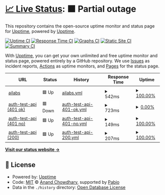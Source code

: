 # [📈 Live Status](https://demo.upptime.js.org): <!--live status--> **🟧 Partial outage**

This repository contains the open-source uptime monitor and status page for [Upptime](https://upptime.js.org), powered by [Upptime](https://github.com/upptime/upptime).

[![Uptime CI](https://github.com/upptime/upptime/workflows/Uptime%20CI/badge.svg)](https://github.com/upptime/upptime/actions?query=workflow%3A%22Uptime+CI%22)
[![Response Time CI](https://github.com/upptime/upptime/workflows/Response%20Time%20CI/badge.svg)](https://github.com/upptime/upptime/actions?query=workflow%3A%22Response+Time+CI%22)
[![Graphs CI](https://github.com/upptime/upptime/workflows/Graphs%20CI/badge.svg)](https://github.com/upptime/upptime/actions?query=workflow%3A%22Graphs+CI%22)
[![Static Site CI](https://github.com/upptime/upptime/workflows/Static%20Site%20CI/badge.svg)](https://github.com/upptime/upptime/actions?query=workflow%3A%22Static+Site+CI%22)
[![Summary CI](https://github.com/upptime/upptime/workflows/Summary%20CI/badge.svg)](https://github.com/upptime/upptime/actions?query=workflow%3A%22Summary+CI%22)

With [Upptime](https://upptime.js.org), you can get your own unlimited and free uptime monitor and status page, powered entirely by a GitHub repository. We use [Issues](https://github.com/upptime/upptime/issues) as incident reports, [Actions](https://github.com/upptime/upptime/actions) as uptime monitors, and [Pages](https://demo.upptime.js.org) for the status page.

<!--start: status pages-->
<!-- This summary is generated by Upptime (https://github.com/upptime/upptime) -->
<!-- Do not edit this manually, your changes will be overwritten -->
<!-- prettier-ignore -->
| URL | Status | History | Response Time | Uptime |
| --- | ------ | ------- | ------------- | ------ |
| <img alt="" src="https://icons.duckduckgo.com/ip3/ailabs.monitorapp.com.ico" height="13"> [ailabs](https://ailabs.monitorapp.com) | 🟩 Up | [ailabs.yml](https://github.com/gakmax/ailabs-status/commits/HEAD/history/ailabs.yml) | <details><summary><img alt="Response time graph" src="./graphs/ailabs/response-time-week.png" height="20"> 542ms</summary><br><a href="https://upptime.github.io/upptime/history/ailabs"><img alt="Response time 600" src="https://img.shields.io/endpoint?url=https%3A%2F%2Fraw.githubusercontent.com%2Fgakmax%2Failabs-status%2FHEAD%2Fapi%2Failabs%2Fresponse-time.json"></a><br><a href="https://upptime.github.io/upptime/history/ailabs"><img alt="24-hour response time 487" src="https://img.shields.io/endpoint?url=https%3A%2F%2Fraw.githubusercontent.com%2Fgakmax%2Failabs-status%2FHEAD%2Fapi%2Failabs%2Fresponse-time-day.json"></a><br><a href="https://upptime.github.io/upptime/history/ailabs"><img alt="7-day response time 542" src="https://img.shields.io/endpoint?url=https%3A%2F%2Fraw.githubusercontent.com%2Fgakmax%2Failabs-status%2FHEAD%2Fapi%2Failabs%2Fresponse-time-week.json"></a><br><a href="https://upptime.github.io/upptime/history/ailabs"><img alt="30-day response time 600" src="https://img.shields.io/endpoint?url=https%3A%2F%2Fraw.githubusercontent.com%2Fgakmax%2Failabs-status%2FHEAD%2Fapi%2Failabs%2Fresponse-time-month.json"></a><br><a href="https://upptime.github.io/upptime/history/ailabs"><img alt="1-year response time 600" src="https://img.shields.io/endpoint?url=https%3A%2F%2Fraw.githubusercontent.com%2Fgakmax%2Failabs-status%2FHEAD%2Fapi%2Failabs%2Fresponse-time-year.json"></a></details> | <details><summary><a href="https://upptime.github.io/upptime/history/ailabs">100.00%</a></summary><a href="https://upptime.github.io/upptime/history/ailabs"><img alt="All-time uptime 100.00%" src="https://img.shields.io/endpoint?url=https%3A%2F%2Fraw.githubusercontent.com%2Fgakmax%2Failabs-status%2FHEAD%2Fapi%2Failabs%2Fuptime.json"></a><br><a href="https://upptime.github.io/upptime/history/ailabs"><img alt="24-hour uptime 100.00%" src="https://img.shields.io/endpoint?url=https%3A%2F%2Fraw.githubusercontent.com%2Fgakmax%2Failabs-status%2FHEAD%2Fapi%2Failabs%2Fuptime-day.json"></a><br><a href="https://upptime.github.io/upptime/history/ailabs"><img alt="7-day uptime 100.00%" src="https://img.shields.io/endpoint?url=https%3A%2F%2Fraw.githubusercontent.com%2Fgakmax%2Failabs-status%2FHEAD%2Fapi%2Failabs%2Fuptime-week.json"></a><br><a href="https://upptime.github.io/upptime/history/ailabs"><img alt="30-day uptime 100.00%" src="https://img.shields.io/endpoint?url=https%3A%2F%2Fraw.githubusercontent.com%2Fgakmax%2Failabs-status%2FHEAD%2Fapi%2Failabs%2Fuptime-month.json"></a><br><a href="https://upptime.github.io/upptime/history/ailabs"><img alt="1-year uptime 100.00%" src="https://img.shields.io/endpoint?url=https%3A%2F%2Fraw.githubusercontent.com%2Fgakmax%2Failabs-status%2FHEAD%2Fapi%2Failabs%2Fuptime-year.json"></a></details>
| <img alt="" src="https://icons.duckduckgo.com/ip3/ailabs-api.monitorapp.com.ico" height="13"> [auth-test-api (401 ok)](https://ailabs-api.monitorapp.com/v1/analysis/file/status?id=100) | 🟥 Down | [auth-test-api-401-ok.yml](https://github.com/gakmax/ailabs-status/commits/HEAD/history/auth-test-api-401-ok.yml) | <details><summary><img alt="Response time graph" src="./graphs/auth-test-api-401-ok/response-time-week.png" height="20"> 723ms</summary><br><a href="https://upptime.github.io/upptime/history/auth-test-api-401-ok"><img alt="Response time 794" src="https://img.shields.io/endpoint?url=https%3A%2F%2Fraw.githubusercontent.com%2Fgakmax%2Failabs-status%2FHEAD%2Fapi%2Fauth-test-api-401-ok%2Fresponse-time.json"></a><br><a href="https://upptime.github.io/upptime/history/auth-test-api-401-ok"><img alt="24-hour response time 650" src="https://img.shields.io/endpoint?url=https%3A%2F%2Fraw.githubusercontent.com%2Fgakmax%2Failabs-status%2FHEAD%2Fapi%2Fauth-test-api-401-ok%2Fresponse-time-day.json"></a><br><a href="https://upptime.github.io/upptime/history/auth-test-api-401-ok"><img alt="7-day response time 723" src="https://img.shields.io/endpoint?url=https%3A%2F%2Fraw.githubusercontent.com%2Fgakmax%2Failabs-status%2FHEAD%2Fapi%2Fauth-test-api-401-ok%2Fresponse-time-week.json"></a><br><a href="https://upptime.github.io/upptime/history/auth-test-api-401-ok"><img alt="30-day response time 796" src="https://img.shields.io/endpoint?url=https%3A%2F%2Fraw.githubusercontent.com%2Fgakmax%2Failabs-status%2FHEAD%2Fapi%2Fauth-test-api-401-ok%2Fresponse-time-month.json"></a><br><a href="https://upptime.github.io/upptime/history/auth-test-api-401-ok"><img alt="1-year response time 794" src="https://img.shields.io/endpoint?url=https%3A%2F%2Fraw.githubusercontent.com%2Fgakmax%2Failabs-status%2FHEAD%2Fapi%2Fauth-test-api-401-ok%2Fresponse-time-year.json"></a></details> | <details><summary><a href="https://upptime.github.io/upptime/history/auth-test-api-401-ok">0.00%</a></summary><a href="https://upptime.github.io/upptime/history/auth-test-api-401-ok"><img alt="All-time uptime 0.00%" src="https://img.shields.io/endpoint?url=https%3A%2F%2Fraw.githubusercontent.com%2Fgakmax%2Failabs-status%2FHEAD%2Fapi%2Fauth-test-api-401-ok%2Fuptime.json"></a><br><a href="https://upptime.github.io/upptime/history/auth-test-api-401-ok"><img alt="24-hour uptime 0.00%" src="https://img.shields.io/endpoint?url=https%3A%2F%2Fraw.githubusercontent.com%2Fgakmax%2Failabs-status%2FHEAD%2Fapi%2Fauth-test-api-401-ok%2Fuptime-day.json"></a><br><a href="https://upptime.github.io/upptime/history/auth-test-api-401-ok"><img alt="7-day uptime 0.00%" src="https://img.shields.io/endpoint?url=https%3A%2F%2Fraw.githubusercontent.com%2Fgakmax%2Failabs-status%2FHEAD%2Fapi%2Fauth-test-api-401-ok%2Fuptime-week.json"></a><br><a href="https://upptime.github.io/upptime/history/auth-test-api-401-ok"><img alt="30-day uptime 0.00%" src="https://img.shields.io/endpoint?url=https%3A%2F%2Fraw.githubusercontent.com%2Fgakmax%2Failabs-status%2FHEAD%2Fapi%2Fauth-test-api-401-ok%2Fuptime-month.json"></a><br><a href="https://upptime.github.io/upptime/history/auth-test-api-401-ok"><img alt="1-year uptime 0.00%" src="https://img.shields.io/endpoint?url=https%3A%2F%2Fraw.githubusercontent.com%2Fgakmax%2Failabs-status%2FHEAD%2Fapi%2Fauth-test-api-401-ok%2Fuptime-year.json"></a></details>
| <img alt="" src="https://icons.duckduckgo.com/ip3/ailabs-api.monitorapp.com.ico" height="13"> [auth-test-api (401 no)](https://ailabs-api.monitorapp.com/v1/analysis/file/status?id=100) | 🟩 Up | [auth-test-api-401-no.yml](https://github.com/gakmax/ailabs-status/commits/HEAD/history/auth-test-api-401-no.yml) | <details><summary><img alt="Response time graph" src="./graphs/auth-test-api-401-no/response-time-week.png" height="20"> 149ms</summary><br><a href="https://upptime.github.io/upptime/history/auth-test-api-401-no"><img alt="Response time 165" src="https://img.shields.io/endpoint?url=https%3A%2F%2Fraw.githubusercontent.com%2Fgakmax%2Failabs-status%2FHEAD%2Fapi%2Fauth-test-api-401-no%2Fresponse-time.json"></a><br><a href="https://upptime.github.io/upptime/history/auth-test-api-401-no"><img alt="24-hour response time 133" src="https://img.shields.io/endpoint?url=https%3A%2F%2Fraw.githubusercontent.com%2Fgakmax%2Failabs-status%2FHEAD%2Fapi%2Fauth-test-api-401-no%2Fresponse-time-day.json"></a><br><a href="https://upptime.github.io/upptime/history/auth-test-api-401-no"><img alt="7-day response time 149" src="https://img.shields.io/endpoint?url=https%3A%2F%2Fraw.githubusercontent.com%2Fgakmax%2Failabs-status%2FHEAD%2Fapi%2Fauth-test-api-401-no%2Fresponse-time-week.json"></a><br><a href="https://upptime.github.io/upptime/history/auth-test-api-401-no"><img alt="30-day response time 164" src="https://img.shields.io/endpoint?url=https%3A%2F%2Fraw.githubusercontent.com%2Fgakmax%2Failabs-status%2FHEAD%2Fapi%2Fauth-test-api-401-no%2Fresponse-time-month.json"></a><br><a href="https://upptime.github.io/upptime/history/auth-test-api-401-no"><img alt="1-year response time 165" src="https://img.shields.io/endpoint?url=https%3A%2F%2Fraw.githubusercontent.com%2Fgakmax%2Failabs-status%2FHEAD%2Fapi%2Fauth-test-api-401-no%2Fresponse-time-year.json"></a></details> | <details><summary><a href="https://upptime.github.io/upptime/history/auth-test-api-401-no">100.00%</a></summary><a href="https://upptime.github.io/upptime/history/auth-test-api-401-no"><img alt="All-time uptime 96.69%" src="https://img.shields.io/endpoint?url=https%3A%2F%2Fraw.githubusercontent.com%2Fgakmax%2Failabs-status%2FHEAD%2Fapi%2Fauth-test-api-401-no%2Fuptime.json"></a><br><a href="https://upptime.github.io/upptime/history/auth-test-api-401-no"><img alt="24-hour uptime 100.00%" src="https://img.shields.io/endpoint?url=https%3A%2F%2Fraw.githubusercontent.com%2Fgakmax%2Failabs-status%2FHEAD%2Fapi%2Fauth-test-api-401-no%2Fuptime-day.json"></a><br><a href="https://upptime.github.io/upptime/history/auth-test-api-401-no"><img alt="7-day uptime 100.00%" src="https://img.shields.io/endpoint?url=https%3A%2F%2Fraw.githubusercontent.com%2Fgakmax%2Failabs-status%2FHEAD%2Fapi%2Fauth-test-api-401-no%2Fuptime-week.json"></a><br><a href="https://upptime.github.io/upptime/history/auth-test-api-401-no"><img alt="30-day uptime 100.00%" src="https://img.shields.io/endpoint?url=https%3A%2F%2Fraw.githubusercontent.com%2Fgakmax%2Failabs-status%2FHEAD%2Fapi%2Fauth-test-api-401-no%2Fuptime-month.json"></a><br><a href="https://upptime.github.io/upptime/history/auth-test-api-401-no"><img alt="1-year uptime 96.69%" src="https://img.shields.io/endpoint?url=https%3A%2F%2Fraw.githubusercontent.com%2Fgakmax%2Failabs-status%2FHEAD%2Fapi%2Fauth-test-api-401-no%2Fuptime-year.json"></a></details>
| <img alt="" src="https://icons.duckduckgo.com/ip3/ailabs-api.monitorapp.com.ico" height="13"> [auth-test-api (200)](https://ailabs-api.monitorapp.com/v1/analysis/file/status?id=100) | 🟩 Up | [auth-test-api-200.yml](https://github.com/gakmax/ailabs-status/commits/HEAD/history/auth-test-api-200.yml) | <details><summary><img alt="Response time graph" src="./graphs/auth-test-api-200/response-time-week.png" height="20"> 207ms</summary><br><a href="https://upptime.github.io/upptime/history/auth-test-api-200"><img alt="Response time 1092" src="https://img.shields.io/endpoint?url=https%3A%2F%2Fraw.githubusercontent.com%2Fgakmax%2Failabs-status%2FHEAD%2Fapi%2Fauth-test-api-200%2Fresponse-time.json"></a><br><a href="https://upptime.github.io/upptime/history/auth-test-api-200"><img alt="24-hour response time 188" src="https://img.shields.io/endpoint?url=https%3A%2F%2Fraw.githubusercontent.com%2Fgakmax%2Failabs-status%2FHEAD%2Fapi%2Fauth-test-api-200%2Fresponse-time-day.json"></a><br><a href="https://upptime.github.io/upptime/history/auth-test-api-200"><img alt="7-day response time 207" src="https://img.shields.io/endpoint?url=https%3A%2F%2Fraw.githubusercontent.com%2Fgakmax%2Failabs-status%2FHEAD%2Fapi%2Fauth-test-api-200%2Fresponse-time-week.json"></a><br><a href="https://upptime.github.io/upptime/history/auth-test-api-200"><img alt="30-day response time 1041" src="https://img.shields.io/endpoint?url=https%3A%2F%2Fraw.githubusercontent.com%2Fgakmax%2Failabs-status%2FHEAD%2Fapi%2Fauth-test-api-200%2Fresponse-time-month.json"></a><br><a href="https://upptime.github.io/upptime/history/auth-test-api-200"><img alt="1-year response time 1092" src="https://img.shields.io/endpoint?url=https%3A%2F%2Fraw.githubusercontent.com%2Fgakmax%2Failabs-status%2FHEAD%2Fapi%2Fauth-test-api-200%2Fresponse-time-year.json"></a></details> | <details><summary><a href="https://upptime.github.io/upptime/history/auth-test-api-200">100.00%</a></summary><a href="https://upptime.github.io/upptime/history/auth-test-api-200"><img alt="All-time uptime 96.44%" src="https://img.shields.io/endpoint?url=https%3A%2F%2Fraw.githubusercontent.com%2Fgakmax%2Failabs-status%2FHEAD%2Fapi%2Fauth-test-api-200%2Fuptime.json"></a><br><a href="https://upptime.github.io/upptime/history/auth-test-api-200"><img alt="24-hour uptime 100.00%" src="https://img.shields.io/endpoint?url=https%3A%2F%2Fraw.githubusercontent.com%2Fgakmax%2Failabs-status%2FHEAD%2Fapi%2Fauth-test-api-200%2Fuptime-day.json"></a><br><a href="https://upptime.github.io/upptime/history/auth-test-api-200"><img alt="7-day uptime 100.00%" src="https://img.shields.io/endpoint?url=https%3A%2F%2Fraw.githubusercontent.com%2Fgakmax%2Failabs-status%2FHEAD%2Fapi%2Fauth-test-api-200%2Fuptime-week.json"></a><br><a href="https://upptime.github.io/upptime/history/auth-test-api-200"><img alt="30-day uptime 99.94%" src="https://img.shields.io/endpoint?url=https%3A%2F%2Fraw.githubusercontent.com%2Fgakmax%2Failabs-status%2FHEAD%2Fapi%2Fauth-test-api-200%2Fuptime-month.json"></a><br><a href="https://upptime.github.io/upptime/history/auth-test-api-200"><img alt="1-year uptime 96.44%" src="https://img.shields.io/endpoint?url=https%3A%2F%2Fraw.githubusercontent.com%2Fgakmax%2Failabs-status%2FHEAD%2Fapi%2Fauth-test-api-200%2Fuptime-year.json"></a></details>

<!--end: status pages-->

[**Visit our status website →**](https://demo.upptime.js.org)

## 📄 License

- Powered by: [Upptime](https://github.com/upptime/upptime)
- Code: [MIT](./LICENSE) © [Anand Chowdhary](https://anandchowdhary.com), supported by [Pabio](https://pabio.com)
- Data in the `./history` directory: [Open Database License](https://opendatacommons.org/licenses/odbl/1-0/)
